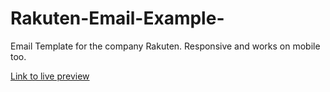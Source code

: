# Rakuten-Email-Example-
Email Template for the company Rakuten. Responsive and works on mobile too. 

[Link to live preview](https://rakuten-email.netlify.app/)
